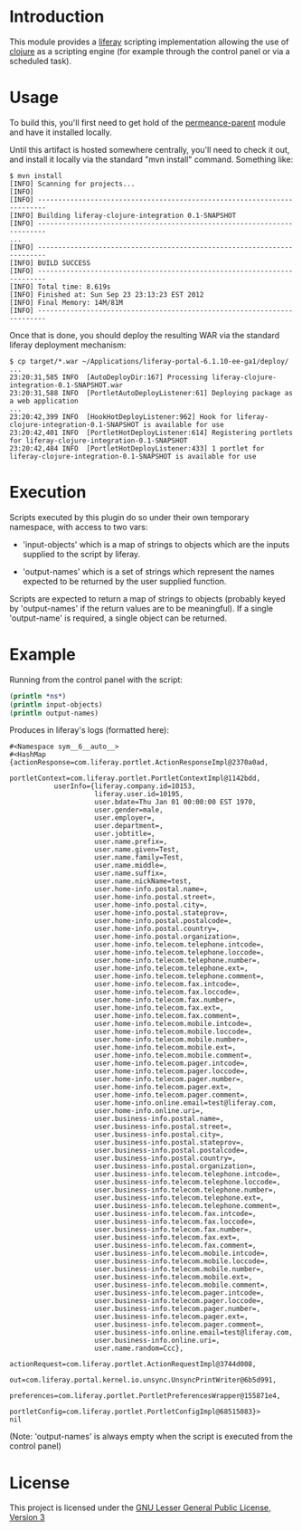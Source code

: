 <!--
This file is part of liferay-clojure-integration.

liferay-clojure-integration is free software: you can redistribute it and/or
modify it under the terms of the GNU General Public License as published by the
Free Software Foundation, either version 3 of the License, or (at your option)
any later version.

liferay-clojure-integration is distributed in the hope that it will be useful,
but WITHOUT ANY WARRANTY; without even the implied warranty of MERCHANTABILITY
or FITNESS FOR A PARTICULAR PURPOSE. See the GNU General Public License for
more details.

You should have received a copy of the GNU General Public License along with
liferay-clojure-integration. If not, see <http://www.gnu.org/licenses/>.
-->
Introduction
============

This module provides a [liferay](http://www.liferay.com) scripting implementation allowing the use of
[clojure](http://www.clojure.org) as a scripting engine (for example through the control panel or via a scheduled
task).

Usage
=====

To build this, you'll first need to get hold of the [permeance-parent](https://github.com/permeance/permeance-parent)
module and have it installed locally.

Until this artifact is hosted somewhere centrally, you'll need to check it out, and install it locally
via the standard "mvn install" command. Something like:

```shell
$ mvn install
[INFO] Scanning for projects...
[INFO]
[INFO] ------------------------------------------------------------------------
[INFO] Building liferay-clojure-integration 0.1-SNAPSHOT
[INFO] ------------------------------------------------------------------------
...
[INFO] ------------------------------------------------------------------------
[INFO] BUILD SUCCESS
[INFO] ------------------------------------------------------------------------
[INFO] Total time: 8.619s
[INFO] Finished at: Sun Sep 23 23:13:23 EST 2012
[INFO] Final Memory: 14M/81M
[INFO] ------------------------------------------------------------------------
```

Once that is done, you should deploy the resulting WAR via the standard liferay deployment mechanism:

```shell
$ cp target/*.war ~/Applications/liferay-portal-6.1.10-ee-ga1/deploy/
...
23:20:31,585 INFO  [AutoDeployDir:167] Processing liferay-clojure-integration-0.1-SNAPSHOT.war
23:20:31,588 INFO  [PortletAutoDeployListener:61] Deploying package as a web application
...
23:20:42,399 INFO  [HookHotDeployListener:962] Hook for liferay-clojure-integration-0.1-SNAPSHOT is available for use
23:20:42,401 INFO  [PortletHotDeployListener:614] Registering portlets for liferay-clojure-integration-0.1-SNAPSHOT
23:20:42,484 INFO  [PortletHotDeployListener:433] 1 portlet for liferay-clojure-integration-0.1-SNAPSHOT is available for use
```

Execution
=========

Scripts executed by this plugin do so under their own temporary namespace, with access to two vars:

  + 'input-objects' which is a map of strings to objects which are the inputs supplied to the script by liferay.

  + 'output-names' which is a set of strings which represent the names expected to be returned by the user supplied
    function.

Scripts are expected to return a map of strings to objects (probably keyed by 'output-names' if the return values are
to be meaningful). If a single 'output-name' is required, a single object can be returned.

Example
=======

Running from the control panel with the script:

```clojure
(println *ns*)
(println input-objects)
(println output-names)
```

Produces in liferay's logs (formatted here):

```shell
#<Namespace sym__6__auto__>
#<HashMap {actionResponse=com.liferay.portlet.ActionResponseImpl@2370a0ad,
           portletContext=com.liferay.portlet.PortletContextImpl@1142bdd,
           userInfo={liferay.company.id=10153,
                     liferay.user.id=10195,
                     user.bdate=Thu Jan 01 00:00:00 EST 1970,
                     user.gender=male,
                     user.employer=,
                     user.department=,
                     user.jobtitle=,
                     user.name.prefix=,
                     user.name.given=Test,
                     user.name.family=Test,
                     user.name.middle=,
                     user.name.suffix=,
                     user.name.nickName=test,
                     user.home-info.postal.name=,
                     user.home-info.postal.street=,
                     user.home-info.postal.city=,
                     user.home-info.postal.stateprov=,
                     user.home-info.postal.postalcode=,
                     user.home-info.postal.country=,
                     user.home-info.postal.organization=,
                     user.home-info.telecom.telephone.intcode=,
                     user.home-info.telecom.telephone.loccode=,
                     user.home-info.telecom.telephone.number=,
                     user.home-info.telecom.telephone.ext=,
                     user.home-info.telecom.telephone.comment=,
                     user.home-info.telecom.fax.intcode=,
                     user.home-info.telecom.fax.loccode=,
                     user.home-info.telecom.fax.number=,
                     user.home-info.telecom.fax.ext=,
                     user.home-info.telecom.fax.comment=,
                     user.home-info.telecom.mobile.intcode=,
                     user.home-info.telecom.mobile.loccode=,
                     user.home-info.telecom.mobile.number=,
                     user.home-info.telecom.mobile.ext=,
                     user.home-info.telecom.mobile.comment=,
                     user.home-info.telecom.pager.intcode=,
                     user.home-info.telecom.pager.loccode=,
                     user.home-info.telecom.pager.number=,
                     user.home-info.telecom.pager.ext=,
                     user.home-info.telecom.pager.comment=,
                     user.home-info.online.email=test@liferay.com,
                     user.home-info.online.uri=,
                     user.business-info.postal.name=,
                     user.business-info.postal.street=,
                     user.business-info.postal.city=,
                     user.business-info.postal.stateprov=,
                     user.business-info.postal.postalcode=,
                     user.business-info.postal.country=,
                     user.business-info.postal.organization=,
                     user.business-info.telecom.telephone.intcode=,
                     user.business-info.telecom.telephone.loccode=,
                     user.business-info.telecom.telephone.number=,
                     user.business-info.telecom.telephone.ext=,
                     user.business-info.telecom.telephone.comment=,
                     user.business-info.telecom.fax.intcode=,
                     user.business-info.telecom.fax.loccode=,
                     user.business-info.telecom.fax.number=,
                     user.business-info.telecom.fax.ext=,
                     user.business-info.telecom.fax.comment=,
                     user.business-info.telecom.mobile.intcode=,
                     user.business-info.telecom.mobile.loccode=,
                     user.business-info.telecom.mobile.number=,
                     user.business-info.telecom.mobile.ext=,
                     user.business-info.telecom.mobile.comment=,
                     user.business-info.telecom.pager.intcode=,
                     user.business-info.telecom.pager.loccode=,
                     user.business-info.telecom.pager.number=,
                     user.business-info.telecom.pager.ext=,
                     user.business-info.telecom.pager.comment=,
                     user.business-info.online.email=test@liferay.com,
                     user.business-info.online.uri=,
                     user.name.random=Ccc},
           actionRequest=com.liferay.portlet.ActionRequestImpl@3744d008,
           out=com.liferay.portal.kernel.io.unsync.UnsyncPrintWriter@6b5d991,
           preferences=com.liferay.portlet.PortletPreferencesWrapper@155871e4,
           portletConfig=com.liferay.portlet.PortletConfigImpl@68515083}>
nil
```

(Note: 'output-names' is always empty when the script is executed from the control panel)

License
=======

This project is licensed under the
[GNU Lesser General Public License, Version 3](http://www.gnu.org/licenses/lgpl-3.0.html)
